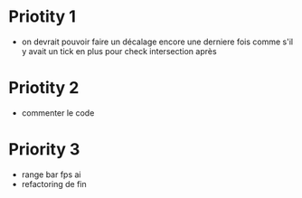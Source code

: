 # Priotity 1

- on devrait pouvoir faire un décalage encore une derniere fois comme s'il y avait un tick en plus pour check intersection après

# Priotity 2

- commenter le code

# Priority 3

- range bar fps ai
- refactoring de fin
